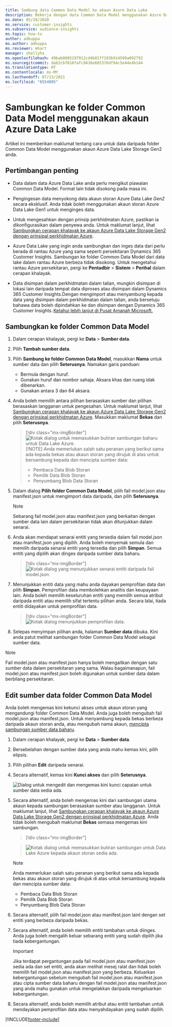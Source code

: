 ```yaml
---
title: Sambung data Common Data Model ke akaun Azure Data Lake
description: Bekerja dengan data Common Data Model menggunakan Azure Data Lake Storage.
ms.date: 05/29/2020
ms.service: customer-insights
ms.subservice: audience-insights
ms.topic: how-to
author: adkuppa
ms.author: adkuppa
ms.reviewer: mhart
manager: shellyha
ms.openlocfilehash: 49bab0605197912cd4b81ff193b914599a092792
ms.sourcegitcommit: dab2cbf818fafc9436e685376df94c5e44e4b144
ms.translationtype: HT
ms.contentlocale: ms-MY
ms.lasthandoff: 07/13/2021
ms.locfileid: "6554905"
---
```

# <a name="connect-to-a-common-data-model-folder-using-an-azure-data-lake-account"></a>Sambungkan ke folder Common Data Model menggunakan akaun Azure Data Lake

Artikel ini memberikan maklumat tentang cara untuk data daripada folder Common Data Model menggunakan akaun Azure Data Lake Storage Gen2 anda.

## <a name="important-considerations"></a>Pertimbangan penting

- Data dalam data Azure Data Lake anda perlu mengikut piawaian Common Data Model. Format lain tidak disokong pada masa ini.

- Pengingesan data menyokong data akaun storan Azure Data Lake *Gen2* secara eksklusif. Anda tidak boleh menggunakan akaun storan Azure Data Lake Gen1 untuk menginges data.

- Untuk mengesahkan dengan prinsip perkhidmatan Azure, pastikan ia dikonfigurasikan dalam penyewa anda. Untuk maklumat lanjut, lihat [Sambungkan cerapan khalayak ke akaun Azure Data Lake Storage Gen2 dengan prinsipal perkhidmatan Azure](connect-service-principal.md).

- Azure Data Lake yang ingin anda sambungkan dan inges data dari perlu berada di rantau Azure yang sama seperti persekitaran Dynamics 365 Customer Insights. Sambungan ke folder Common Data Model dari data lake dalam rantau Azure berbeza tidak disokong. Untuk mengetahui rantau Azure persekitaran, pergi ke **Pentadbir** > **Sistem** > **Perihal** dalam cerapan khalayak.

- Data disimpan dalam perkhidmatan dalam talian, mungkin disimpan di lokasi lain daripada tempat data diproses atau disimpan dalam Dynamics 365 Customer Insights.Dengan mengimport atau menyambung kepada data yang disimpan dalam perkhidmatan dalam talian, anda bersetuju bahawa data boleh dipindahkan ke dan disimpan dengan Dynamics 365 Customer Insights. [Ketahui lebih lanjut di Pusat Amanah Microsoft.](https://www.microsoft.com/trust-center)

## <a name="connect-to-a-common-data-model-folder"></a>Sambungkan ke folder Common Data Model

1. Dalam cerapan khalayak, pergi ke **Data** > **Sumber data**.

1. Pilih **Tambah sumber data**.

1. Pilih **Sambung ke folder Common Data Model**, masukkan **Nama** untuk sumber data dan pilih **Seterusnya**. Namakan garis panduan: 
   - Bermula dengan huruf.
   - Gunakan huruf dan nombor sahaja. Aksara khas dan ruang idak dibenarkan.
   - Gunakan antara 3 dan 64 aksara.

1. Anda boleh memilih antara pilihan berasaskan sumber dan pilihan berasaskan langganan untuk pengesahan. Untuk maklumat lanjut, lihat [Sambungkan cerapan khalayak ke akaun Azure Data Lake Storage Gen2 dengan prinsipal perkhidmatan Azure](connect-service-principal.md). Masukkan maklumat **Bekas** dan pilih **Seterusnya**.
   > [!div class="mx-imgBorder"]
   > ![Kotak dialog untuk memasukkan butiran sambungan baharu untuk Data Lake Azure.](media/enter-new-storage-details.png)
   > [!NOTE]
   > Anda memerlukan salah satu peranan yang berikut sama ada kepada bekas atau akaun storan yang dirujuk di atas untuk bersambung kepada dan mencipta sumber data:
   >  - Pembaca Data Blob Storan
   >  - Pemilik Data Blob Storan
   >  - Penyumbang Blob Data Storan

1. Dalam dialog **Pilih folder Common Data Model**, pilih fail model.json atau manifest.json untuk mengimport data daripada, dan pilih **Seterusnya**.
   > [!NOTE]
   > Sebarang fail model.json atau manifest.json yang berkaitan dengan sumber data lain dalam persekitaran tidak akan ditunjukkan dalam senarai.

1. Anda akan mendapat senarai entiti yang tersedia dalam fail model.json atau manifest.json yang dipilih. Anda boleh menyemak semula dan memilih daripada senarai entiti yang tersedia dan pilih **Simpan**. Semua entiti yang dipilih akan dinges daripada sumber data baharu.
   > [!div class="mx-imgBorder"]
   > ![Kotak dialog yang menunjukkan senarai entiti daripada fail model.json.](media/review-entities.png)

8. Menunjukkan entiti data yang mahu anda dayakan pemprofilan data dan pilih **Simpan**. Pemprofilan data membolehkan analitis dan keupayaan lain. Anda boleh memilih keseluruhan entiti yang memilih semua atribut daripada entiti atau memilih sifat tertentu pilihan anda. Secara lalai, tiada entiti didayakan untuk pemprofilan data.
   > [!div class="mx-imgBorder"]
   > ![Kotak dialog menunjukkan pemprofilan data.](media/dataprofiling-entities.png)

9. Selepas menyimpan pilihan anda, halaman **Sumber data** dibuka. Kini anda patut melihat sambungan folder Common Data Model sebagai sumber data.

> [!NOTE]
> Fail model.json atau manifest.json hanya boleh mengaitkan dengan satu sumber data dalam persekitaran yang sama. Walau bagaimanapun, fail model.json atau manifest.json boleh digunakan untuk sumber data dalam berbilang persekitaran.

## <a name="edit-a-common-data-model-folder-data-source"></a>Edit sumber data folder Common Data Model

Anda boleh mengemas kini kekunci akses untuk akaun storan yang mengandungi folder Common Data Model. Anda juga boleh mengubah fail model.json atau manifest.json. Untuk menyambung kepada bekas berbeza daripada akaun storan anda, atau mengubah nama akaun, [mencipta sambungan sumber data baharu](#connect-to-a-common-data-model-folder).

1. Dalam cerapan khalayak, pergi ke **Data** > **Sumber data**.

2. Bersebelahan dengan sumber data yang anda mahu kemas kini, pilih elipsis.

3. Pilih pilihan **Edit** daripada senarai.

4. Secara alternatif, kemas kini **Kunci akses** dan pilih **Seterusnya**.

   ![Dialog untuk mengedit dan mengemas kini kunci capaian untuk sumber data sedia ada.](media/edit-access-key.png)

5. Secara alternatif, anda boleh mengemas kini dari sambungan utama akaun kepada sambungan berasaskan sumber atau langganan. Untuk maklumat lanjut, lihat [Sambungkan cerapan khalayak ke akaun Azure Data Lake Storage Gen2 dengan prinsipal perkhidmatan Azure](connect-service-principal.md). Anda tidak boleh mengubah maklumat **Bekas** semasa mengemas kini sambungan.
   > [!div class="mx-imgBorder"]

   > ![Kotak dialog untuk memasukkan butiran sambungan untuk Data Lake Azure kepada akaun storan sedia ada.](media/enter-existing-storage-details.png)

   > [!NOTE]
   > Anda memerlukan salah satu peranan yang berikut sama ada kepada bekas atau akaun storan yang dirujuk di atas untuk bersambung kepada dan mencipta sumber data:
   >  - Pembaca Data Blob Storan
   >  - Pemilik Data Blob Storan
   >  - Penyumbang Blob Data Storan


6. Secara alternatif, pilih fail model.json atau manifest.json lainl dengan set entiti yang berbeza daripada bekas.

7. Secara alternatif, anda boleh memilih entiti tambahan untuk diinges. Anda juga boleh mengalih keluar sebarang entiti yang sudah dipilih jika tiada kebergantungan.

   > [!IMPORTANT]
   > Jika terdapat pergantungan pada fail model.json atau manifest.json sedia ada dan set entiti, anda akan melihat mesej ralat dan tidak boleh memilih fail model.json atau manifest.json yang berbeza. Keluarkan kebergantungan sebelum mengubah fail model.json atau manifest.json atau cipta sumber data baharu dengan fail model.json atau manifest.json yang anda mahu gunakan untuk mengelakkan daripada mengeluarkan kebergantungan.

8. Secara alternatif, anda boleh memilih atribut atau entiti tambahan untuk mendayakan pemprofilan data atau menyahdayakan yang sudah dipilih.   


[!INCLUDE[footer-include](../includes/footer-banner.md)]